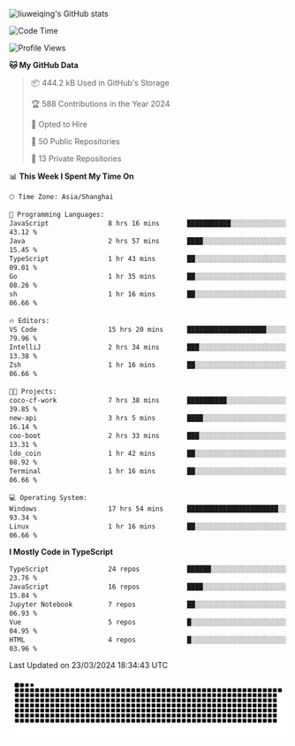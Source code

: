 ![liuweiqing's GitHub stats](https://github-readme-stats.vercel.app/api?username=14790897&show_icons=true&locale=cn&include_all_commits=true&count_private=true)

<!--START_SECTION:waka-->
![Code Time](http://img.shields.io/badge/Code%20Time-886%20hrs%2013%20mins-blue)

![Profile Views](http://img.shields.io/badge/Profile%20Views-4-blue)

**🐱 My GitHub Data** 

> 📦 444.2 kB Used in GitHub's Storage 
 > 
> 🏆 588 Contributions in the Year 2024
 > 
> 💼 Opted to Hire
 > 
> 📜 50 Public Repositories 
 > 
> 🔑 13 Private Repositories 
 > 
📊 **This Week I Spent My Time On** 

```text
🕑︎ Time Zone: Asia/Shanghai

💬 Programming Languages: 
JavaScript               8 hrs 16 mins       ███████████░░░░░░░░░░░░░░   43.12 % 
Java                     2 hrs 57 mins       ████░░░░░░░░░░░░░░░░░░░░░   15.45 % 
TypeScript               1 hr 43 mins        ██░░░░░░░░░░░░░░░░░░░░░░░   09.01 % 
Go                       1 hr 35 mins        ██░░░░░░░░░░░░░░░░░░░░░░░   08.26 % 
sh                       1 hr 16 mins        ██░░░░░░░░░░░░░░░░░░░░░░░   06.66 % 

🔥 Editors: 
VS Code                  15 hrs 20 mins      ████████████████████░░░░░   79.96 % 
IntelliJ                 2 hrs 34 mins       ███░░░░░░░░░░░░░░░░░░░░░░   13.38 % 
Zsh                      1 hr 16 mins        ██░░░░░░░░░░░░░░░░░░░░░░░   06.66 % 

🐱‍💻 Projects: 
coco-cf-work             7 hrs 38 mins       ██████████░░░░░░░░░░░░░░░   39.85 % 
new-api                  3 hrs 5 mins        ████░░░░░░░░░░░░░░░░░░░░░   16.14 % 
coo-boot                 2 hrs 33 mins       ███░░░░░░░░░░░░░░░░░░░░░░   13.31 % 
ldo_coin                 1 hr 42 mins        ██░░░░░░░░░░░░░░░░░░░░░░░   08.92 % 
Terminal                 1 hr 16 mins        ██░░░░░░░░░░░░░░░░░░░░░░░   06.66 % 

💻 Operating System: 
Windows                  17 hrs 54 mins      ███████████████████████░░   93.34 % 
Linux                    1 hr 16 mins        ██░░░░░░░░░░░░░░░░░░░░░░░   06.66 % 
```

**I Mostly Code in TypeScript** 

```text
TypeScript               24 repos            ██████░░░░░░░░░░░░░░░░░░░   23.76 % 
JavaScript               16 repos            ████░░░░░░░░░░░░░░░░░░░░░   15.84 % 
Jupyter Notebook         7 repos             ██░░░░░░░░░░░░░░░░░░░░░░░   06.93 % 
Vue                      5 repos             █░░░░░░░░░░░░░░░░░░░░░░░░   04.95 % 
HTML                     4 repos             █░░░░░░░░░░░░░░░░░░░░░░░░   03.96 % 
```




 Last Updated on 23/03/2024 18:34:43 UTC
<!--END_SECTION:waka-->

<picture>
  <source media="(prefers-color-scheme: dark)" srcset="https://raw.githubusercontent.com/14790897/14790897/output/github-contribution-grid-snake-dark.svg" />
  <source media="(prefers-color-scheme: light)" srcset="https://raw.githubusercontent.com/14790897/14790897/output/github-contribution-grid-snake.svg" />
  <img alt="github-snake" src="https://raw.githubusercontent.com/14790897/14790897/output/github-contribution-grid-snake.svg" />
</picture>
